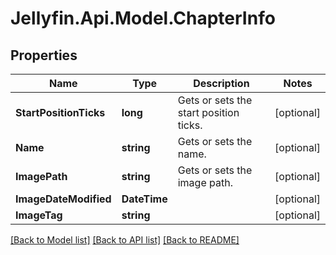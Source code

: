 
# Jellyfin.Api.Model.ChapterInfo

## Properties

Name | Type | Description | Notes
------------ | ------------- | ------------- | -------------
**StartPositionTicks** | **long** | Gets or sets the start position ticks. | [optional] 
**Name** | **string** | Gets or sets the name. | [optional] 
**ImagePath** | **string** | Gets or sets the image path. | [optional] 
**ImageDateModified** | **DateTime** |  | [optional] 
**ImageTag** | **string** |  | [optional] 

[[Back to Model list]](../README.md#documentation-for-models)
[[Back to API list]](../README.md#documentation-for-api-endpoints)
[[Back to README]](../README.md)

